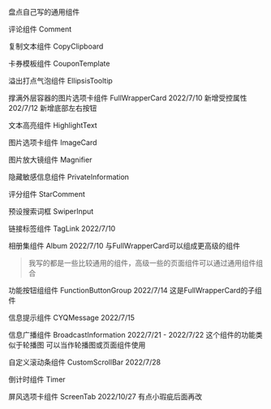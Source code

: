 盘点自己写的通用组件

评论组件 Comment

复制文本组件 CopyClipboard

卡券模板组件 CouponTemplate

溢出打点气泡组件 EllipsisTooltip

撑满外层容器的图片选项卡组件 FullWrapperCard 2022/7/10 新增受控属性 202/7/12 新增底部左右按钮

文本高亮组件  HighlightText

图片选项卡组件 ImageCard

图片放大镜组件 Magnifier

隐藏敏感信息组件 PrivateInformation

评分组件 StarComment

预设搜索词框 SwiperInput

链接标签组件 TagLink 2022/7/10

相册集组件 Album 2022/7/10 与FullWrapperCard可以组成更高级的组件

> 我写的都是一些比较通用的组件，高级一些的页面组件可以通过通用组件组合

功能按钮组组件 FunctionButtonGroup 2022/7/14 这是FullWrapperCard的子组件

信息提示组件 CYQMessage 2022/7/15

信息广播组件 BroadcastInformation 2022/7/21 - 2022/7/22 这个组件的功能类似于轮播图 可以当作轮播图或页面组件使用

自定义滚动条组件 CustomScrollBar 2022/7/28

倒计时组件 Timer 

屏风选项卡组件 ScreenTab 2022/10/27 有点小瑕疵后面再改